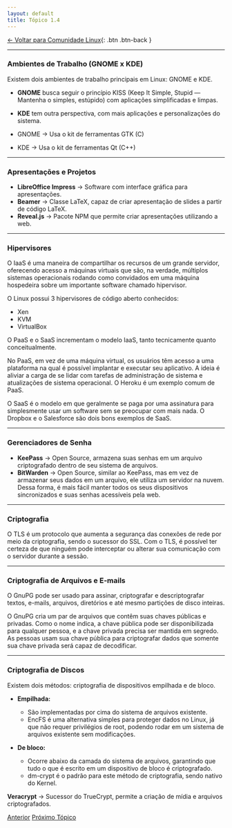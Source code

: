 ```yaml
---
layout: default
title: Tópico 1.4
---
```


[← Voltar para Comunidade Linux](/linux-essentials/01-book-lpi/Topico-01-Comunidade-Linux/){: .btn .btn-back }

---

### Ambientes de Trabalho (GNOME x KDE)

Existem dois ambientes de trabalho principais em Linux: GNOME e KDE.

- **GNOME** busca seguir o princípio KISS (Keep It Simple, Stupid — Mantenha o simples, estúpido) com aplicações simplificadas e limpas.
- **KDE** tem outra perspectiva, com mais aplicações e personalizações do sistema.

- GNOME → Usa o kit de ferramentas GTK (C)  
- KDE → Usa o kit de ferramentas Qt (C++)

---

### Apresentações e Projetos

- **LibreOffice Impress** → Software com interface gráfica para apresentações.  
- **Beamer** → Classe LaTeX, capaz de criar apresentação de slides a partir de código LaTeX.  
- **Reveal.js** → Pacote NPM que permite criar apresentações utilizando a web.

---

### Hipervisores

O IaaS é uma maneira de compartilhar os recursos de um grande servidor, oferecendo acesso a máquinas virtuais que são, na verdade, múltiplos sistemas operacionais rodando como convidados em uma máquina hospedeira sobre um importante software chamado hipervisor.

O Linux possui 3 hipervisores de código aberto conhecidos:  
- Xen  
- KVM  
- VirtualBox  

O PaaS e o SaaS incrementam o modelo IaaS, tanto tecnicamente quanto conceitualmente.

No PaaS, em vez de uma máquina virtual, os usuários têm acesso a uma plataforma na qual é possível implantar e executar seu aplicativo. A ideia é aliviar a carga de se lidar com tarefas de administração de sistema e atualizações de sistema operacional. O Heroku é um exemplo comum de PaaS.

O SaaS é o modelo em que geralmente se paga por uma assinatura para simplesmente usar um software sem se preocupar com mais nada. O Dropbox e o Salesforce são dois bons exemplos de SaaS.

---

### Gerenciadores de Senha

- **KeePass** → Open Source, armazena suas senhas em um arquivo criptografado dentro de seu sistema de arquivos.  
- **BitWarden** → Open Source, similar ao KeePass, mas em vez de armazenar seus dados em um arquivo, ele utiliza um servidor na nuvem. Dessa forma, é mais fácil manter todos os seus dispositivos sincronizados e suas senhas acessíveis pela web.

---

### Criptografia

O TLS é um protocolo que aumenta a segurança das conexões de rede por meio da criptografia, sendo o sucessor do SSL. Com o TLS, é possível ter certeza de que ninguém pode interceptar ou alterar sua comunicação com o servidor durante a sessão.

---

### Criptografia de Arquivos e E-mails

O GnuPG pode ser usado para assinar, criptografar e descriptografar textos, e-mails, arquivos, diretórios e até mesmo partições de disco inteiras.

O GnuPG cria um par de arquivos que contêm suas chaves públicas e privadas. Como o nome indica, a chave pública pode ser disponibilizada para qualquer pessoa, e a chave privada precisa ser mantida em segredo. As pessoas usam sua chave pública para criptografar dados que somente sua chave privada será capaz de decodificar.

---

### Criptografia de Discos

Existem dois métodos: criptografia de dispositivos empilhada e de bloco.

- **Empilhada:**  
  - São implementadas por cima do sistema de arquivos existente.  
  - EncFS é uma alternativa simples para proteger dados no Linux, já que não requer privilégios de root, podendo rodar em um sistema de arquivos existente sem modificações.

- **De bloco:**  
  - Ocorre abaixo da camada do sistema de arquivos, garantindo que tudo o que é escrito em um dispositivo de bloco é criptografado.  
  - dm-crypt é o padrão para este método de criptografia, sendo nativo do Kernel.

**Veracrypt** → Sucessor do TrueCrypt, permite a criação de mídia e arquivos criptografados.

<div class="nav-buttons two-buttons">
  <a href="/linux-essentials/01-book-lpi/Topico-01-Comunidade-Linux/1.3-EntendendoSoftwareOpenSourceAndSuasLicencas" class="btn btn-back">Anterior</a>
  <a href="/linux-essentials/01-book-lpi/Topico-02-Caminho-Linux/2.1-BasicoDaLinhaDeComando" class="btn btn-back">Próximo Tópico</a>
</div>
